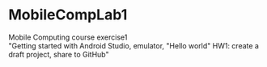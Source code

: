 # MobileCompLab1

Mobile Computing course exercise1<br />
"Getting started with Android Studio, emulator, "Hello world" HW1: create a draft project, share to GitHub"
